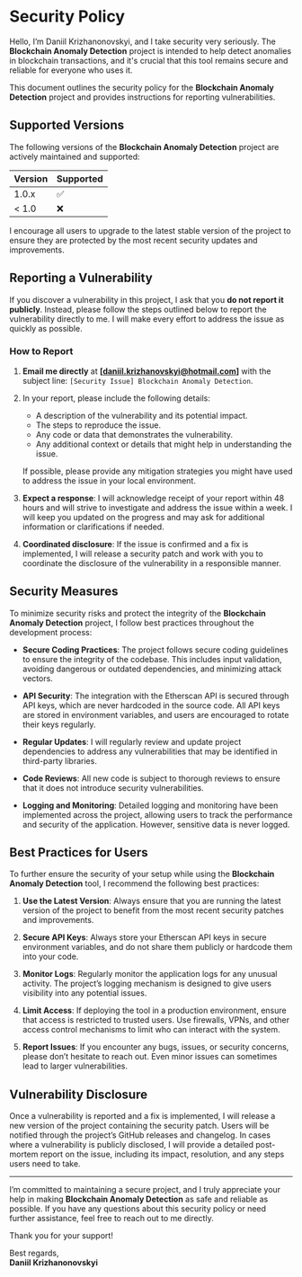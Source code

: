 # Security Policy

Hello, I’m Daniil Krizhanonovskyi, and I take security very seriously. The **Blockchain Anomaly Detection** project is intended to help detect anomalies in blockchain transactions, and it's crucial that this tool remains secure and reliable for everyone who uses it.

This document outlines the security policy for the **Blockchain Anomaly Detection** project and provides instructions for reporting vulnerabilities.

## Supported Versions

The following versions of the **Blockchain Anomaly Detection** project are actively maintained and supported:

| Version | Supported          |
| ------- | ------------------ |
| 1.0.x   | :white_check_mark:  |
| < 1.0   | :x:                |

I encourage all users to upgrade to the latest stable version of the project to ensure they are protected by the most recent security updates and improvements.

## Reporting a Vulnerability

If you discover a vulnerability in this project, I ask that you **do not report it publicly**. Instead, please follow the steps outlined below to report the vulnerability directly to me. I will make every effort to address the issue as quickly as possible.

### How to Report

1. **Email me directly** at **[daniil.krizhanovskyi@hotmail.com]** with the subject line: `[Security Issue] Blockchain Anomaly Detection`.
2. In your report, please include the following details:
   - A description of the vulnerability and its potential impact.
   - The steps to reproduce the issue.
   - Any code or data that demonstrates the vulnerability.
   - Any additional context or details that might help in understanding the issue.
   
   If possible, please provide any mitigation strategies you might have used to address the issue in your local environment.

3. **Expect a response**: I will acknowledge receipt of your report within 48 hours and will strive to investigate and address the issue within a week. I will keep you updated on the progress and may ask for additional information or clarifications if needed.

4. **Coordinated disclosure**: If the issue is confirmed and a fix is implemented, I will release a security patch and work with you to coordinate the disclosure of the vulnerability in a responsible manner.

## Security Measures

To minimize security risks and protect the integrity of the **Blockchain Anomaly Detection** project, I follow best practices throughout the development process:

- **Secure Coding Practices**: The project follows secure coding guidelines to ensure the integrity of the codebase. This includes input validation, avoiding dangerous or outdated dependencies, and minimizing attack vectors.
  
- **API Security**: The integration with the Etherscan API is secured through API keys, which are never hardcoded in the source code. All API keys are stored in environment variables, and users are encouraged to rotate their keys regularly.

- **Regular Updates**: I will regularly review and update project dependencies to address any vulnerabilities that may be identified in third-party libraries.

- **Code Reviews**: All new code is subject to thorough reviews to ensure that it does not introduce security vulnerabilities.

- **Logging and Monitoring**: Detailed logging and monitoring have been implemented across the project, allowing users to track the performance and security of the application. However, sensitive data is never logged.

## Best Practices for Users

To further ensure the security of your setup while using the **Blockchain Anomaly Detection** tool, I recommend the following best practices:

1. **Use the Latest Version**: Always ensure that you are running the latest version of the project to benefit from the most recent security patches and improvements.

2. **Secure API Keys**: Always store your Etherscan API keys in secure environment variables, and do not share them publicly or hardcode them into your code.

3. **Monitor Logs**: Regularly monitor the application logs for any unusual activity. The project’s logging mechanism is designed to give users visibility into any potential issues.

4. **Limit Access**: If deploying the tool in a production environment, ensure that access is restricted to trusted users. Use firewalls, VPNs, and other access control mechanisms to limit who can interact with the system.

5. **Report Issues**: If you encounter any bugs, issues, or security concerns, please don’t hesitate to reach out. Even minor issues can sometimes lead to larger vulnerabilities.

## Vulnerability Disclosure

Once a vulnerability is reported and a fix is implemented, I will release a new version of the project containing the security patch. Users will be notified through the project’s GitHub releases and changelog. In cases where a vulnerability is publicly disclosed, I will provide a detailed post-mortem report on the issue, including its impact, resolution, and any steps users need to take.

---

I’m committed to maintaining a secure project, and I truly appreciate your help in making **Blockchain Anomaly Detection** as safe and reliable as possible. If you have any questions about this security policy or need further assistance, feel free to reach out to me directly.

Thank you for your support!

Best regards,  
**Daniil Krizhanonovskyi**
